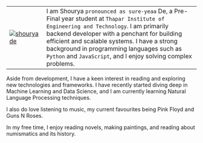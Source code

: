 |                                                                                                                              |                                                                                                                                                                                                                                                                                                                                                     |
| ---------------------------------------------------------------------------------------------------------------------------- | --------------------------------------------------------------------------------------------------------------------------------------------------------------------------------------------------------------------------------------------------------------------------------------------------------------------------------------------------- |
| [![shouryade](https://pbs.twimg.com/profile_images/1675034858400239616/4OrioPVA_400x400.jpg)](https://twitter.com/shouryade) | I am Shourya `pronounced as sure-yeaa` De, a Pre-Final year student at `Thapar Institute of Engineering and Technology`. I am primarily backend developer with a penchant for building efficient and scalable systems. I have a strong background in programming languages such as `Python` and `JavaScript`, and I enjoy solving complex problems. |

Aside from development, I have a keen interest in reading and exploring new technologies and frameworks.
I have recently started diving deep in Machine Learning and Data Science, and I am currently learning Natural Language Processing techniques.

I also do love listening to music, my current favourites being Pink Floyd and Guns N Roses.

In my free time, I enjoy reading novels, making paintings, and reading about numismatics and its history.
